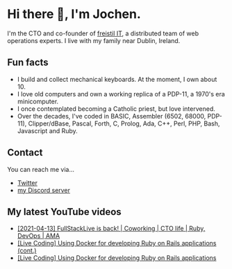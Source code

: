 # Hi there 👋, I'm Jochen.

I'm the CTO and co-founder of [freistil IT](https://www.freistil.it), a distributed team of web operations experts. I live with my family near Dublin, Ireland.

## Fun facts

- I build and collect mechanical keyboards. At the moment, I own about 10.
- I love old computers and own a working replica of a PDP-11, a 1970's era minicomputer.
- I once contemplated becoming a Catholic priest, but love intervened.
- Over the decades, I've coded in BASIC, Assembler (6502, 68000, PDP-11), Clipper/dBase, Pascal, Forth, C, Prolog, Ada, C++, Perl, PHP, Bash, Javascript and Ruby.

## Contact

You can reach me via...

- [Twitter](https://www.twitter.com/geewiz)
- [my Discord server](https://discord.gg/9BXevPr)

## My latest YouTube videos

<!-- YOUTUBE:START -->
- [[2021-04-13] FullStackLive is back! | Coworking | CTO life | Ruby, DevOps | AMA](https://www.youtube.com/watch?v=hdT_oWSdxB4)
- [[Live Coding] Using Docker for developing Ruby on Rails applications (cont.)](https://www.youtube.com/watch?v=bvkK9MeyVdA)
- [[Live Coding] Using Docker for developing Ruby on Rails applications](https://www.youtube.com/watch?v=e89dwvP_KXI)
<!-- YOUTUBE:END -->
